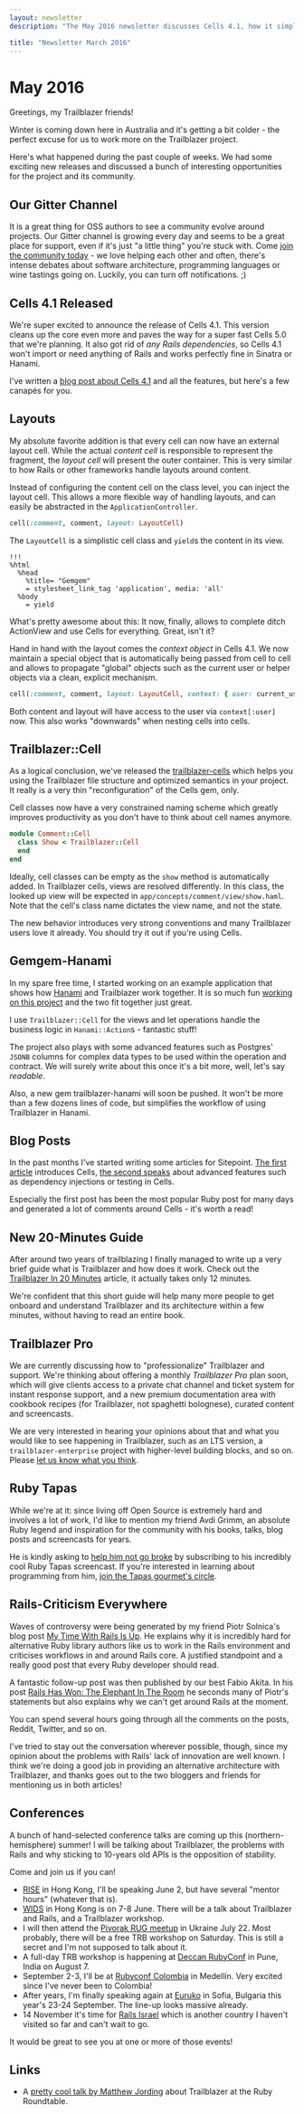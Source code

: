 ```yaml
---
layout: newsletter
description: "The May 2016 newsletter discusses Cells 4.1, how it simplifies layouts and makes ActionView redundant, TRB and Hanami's increasing gravity and what's been happening in the Ruby community this month."

title: "Newsletter March 2016"
---
```


# May 2016

Greetings, my Trailblazer friends!

Winter is coming down here in Australia and it's getting a bit colder - the perfect excuse for us to work more on the Trailblazer project.

Here's what happened during the past couple of weeks. We had some exciting new releases and discussed a bunch of interesting opportunities for the project and its community.

## Our Gitter Channel

It is a great thing for OSS authors to see a community evolve around projects. Our Gitter channel is growing every day and seems to be a great place for support, even if it's just "a little thing" you're stuck with. Come [join the community today](https://gitter.im/trailblazer/chat) - we love helping each other and often, there's intense debates about software architecture, programming languages or wine tastings going on. Luckily, you can turn off notifications. ;)

## Cells 4.1 Released

We're super excited to announce the release of Cells 4.1. This version cleans up the core even more and paves the way for a super fast Cells 5.0 that we're planning. It also got rid of *any Rails dependencies*, so Cells 4.1 won't import or need anything of Rails and works perfectly fine in Sinatra or Hanami.

I've written a [blog post about Cells 4.1](nicksda.apotomo.de/2016/05/cells-4-1-block-support-better-collections-external-layouts/) and all the features, but here's a few canapés for you.

## Layouts

My absolute favorite addition is that every cell can now have an external layout cell. While the actual *content cell* is responsible to represent the fragment, the *layout cell* will present the outer container. This is very similar to how Rails or other frameworks handle layouts around content.

Instead of configuring the content cell on the class level, you can inject the layout cell. This allows a more flexible way of handling layouts, and can easily be abstracted in the `ApplicationController`.

```ruby
cell(:comment, comment, layout: LayoutCell)
```

The `LayoutCell` is a simplistic cell class and `yield`s the content in its view.

    !!!
    %html
      %head
        %title= "Gemgem"
        = stylesheet_link_tag 'application', media: 'all'
      %body
        = yield

What's pretty awesome about this: It now, finally, allows to complete ditch ActionView and use Cells for everything. Great, isn't it?

Hand in hand with the layout comes the *context object* in Cells 4.1. We now maintain a special object that is automatically being passed from cell to cell and allows to propagate "global" objects such as the current user or helper objects via a clean, explicit mechanism.

```ruby
cell(:comment, comment, layout: LayoutCell, context: { user: current_user })
```

Both content and layout will have access to the user via `context[:user]` now. This also works "downwards" when nesting cells into cells.

## Trailblazer::Cell

As a logical conclusion, we've released the [trailblazer-cells](https://github.com/trailblazer/trailblazer-cells) which helps you using the Trailblazer file structure and optimized semantics in your project. It really is a very thin "reconfiguration" of the Cells gem, only.

Cell classes now have a very constrained naming scheme which greatly improves productivity as you don't have to think about cell names anymore.

```ruby
module Comment::Cell
  class Show < Trailblazer::Cell
  end
end
```

Ideally, cell classes can be empty as the `show` method is automatically added. In Trailblazer cells, views are resolved differently. In this class, the looked up view will be expected in `app/concepts/comment/view/show.haml`. Note that the cell's class name dictates the view name, and not the state.

The new behavior introduces very strong conventions and many Trailblazer users love it already. You should try it out if you're using Cells.

## Gemgem-Hanami

In my spare free time, I started working on an example application that shows how [Hanami](hanamirb.org) and Trailblazer work together. It is so much fun [working on this project](https://github.com/apotonick/gemgem-hanami) and the two fit together just great.

I use `Trailblazer::Cell` for the views and let operations handle the business logic in `Hanami::Action`s - fantastic stuff!

The project also plays with some advanced features such as Postgres' `JSONB` columns for complex data types to be used within the operation and contract. We will surely write about this once it's a bit more, well, let's say *readable*.

Also, a new gem trailblazer-hanami will soon be pushed. It won't be more than a few dozens lines of code, but simplifies the workflow of using Trailblazer in Hanami.

## Blog Posts

In the past months I've started writing some articles for Sitepoint. [The first article](www.sitepoint.com/introduction-to-cells-a-better-view-layer-for-rails/) introduces Cells, [the second speaks](https://www.sitepoint.com/cells-a-deeper-look-into-dependency-injection-and-testing/) about advanced features such as dependency injections or testing in Cells.

Especially the first post has been the most popular Ruby post for many days and generated a lot of comments around Cells - it's worth a read!

## New 20-Minutes Guide

After around two years of trailblazing I finally managed to write up a very brief guide what is Trailblazer and how does it work. Check out the [Trailblazer In 20 Minutes](/guides/trailblazer-in-20-minutes.html) article, it actually takes only 12 minutes.

We're confident that this short guide will help many more people to get onboard and understand Trailblazer and its architecture within a few minutes, without having to read an entire book.

## Trailblazer Pro

We are currently discussing how to "professionalize" Trailblazer and support. We're thinking about offering a monthly *Trailblazer Pro* plan soon, which will give clients access to a private chat channel and ticket system for instant response support, and a new premium documentation area with cookbook recipes (for Trailblazer, not spaghetti bolognese), curated content and screencasts.

We are very interested in hearing your opinions about that and what you would like to see happening in Trailblazer, such as an LTS version, a `trailblazer-enterprise` project with higher-level building blocks, and so on. Please [let us know what you think](https://gitter.im/trailblazer/chat).

## Ruby Tapas

While we're at it: since living off Open Source is extremely hard and involves a lot of work, I'd like to mention my friend Avdi Grimm, an absolute Ruby legend and inspiration for the community with his books, talks, blog posts and screencasts for years.

He is kindly asking to [help him not go broke](https://twitter.com/avdi/status/734743580934344704) by subscribing to his incredibly cool Ruby Tapas screencast. If you're interested in learning about programming from him, [join the Tapas gourmet's circle](http://www.rubytapas.com/).

## Rails-Criticism Everywhere

Waves of controversy were being generated by my friend Piotr Solnica's blog post [My Time With Rails Is Up](http://solnic.eu/2016/05/22/my-time-with-rails-is-up.html). He explains why it is incredibly hard for alternative Ruby library authors like us to work in the Rails environment and criticises workflows in and around Rails core. A justified standpoint and a really good post that every Ruby developer should read.

A fantastic follow-up post was then published by our best Fabio Akita. In his post [Rails Has Won: The Elephant In The Room](http://www.akitaonrails.com/2016/05/23/rails-has-won-the-elephant-in-the-room) he seconds many of Piotr's statements but also explains why we can't get around Rails at the moment.

You can spend several hours going through all the comments on the posts, Reddit, Twitter, and so on.

I've tried to stay out the conversation wherever possible, though, since my opinion about the problems with Rails' lack of innovation are well known. I think we're doing a good job in providing an alternative architecture with Trailblazer, and thanks goes out to the two bloggers and friends for mentioning us in both articles!


## Conferences

A bunch of hand-selected conference talks are coming up this (northern-hemisphere) summer! I will be talking about Trailblazer, the problems with Rails and why sticking to 10-years old APIs is the opposition of stability.

Come and join us if you can!

* [RISE](riseconf.com) in Hong Kong, I'll be speaking June 2, but have several "mentor hours" (whatever that is).
* [WIDS](http://isoc.hk/wids2016/) in Hong Kong is on 7-8 June. There will be a talk about Trailblazer and Rails, and a Trailblazer workshop.
* I will then attend the [Pivorak RUG meetup](http://www.meetup.com/ruby-lviv/) in Ukraine July 22. Most probably, there will be a free TRB workshop on Saturday. This is still a secret and I'm not supposed to talk about it.
* A full-day TRB workshop is happening at [Deccan RubyConf](http://www.deccanrubyconf.org/) in Pune, India on August 7.
* September 2-3, I'll be at [Rubyconf Colombia](http://www.rubyconf.co/) in Medellín. Very excited since I've never been to Colombia!
* After years, I'm finally speaking again at [Euruko](http://euruko2016.org/) in Sofia, Bulgaria this year's 23-24 September. The line-up looks massive already.
* 14 November it's time for [Rails Israel](https://railsisrael2016.events.co.il/home) which is another country I haven't visited so far and can't wait to go.

It would be great to see you at one or more of those events!

## Links

* A [pretty cool talk by Matthew Jording](http://rubythursday.com/talks/ruby-roundtable-trailblazer
) about Trailblazer at the Ruby Roundtable.
